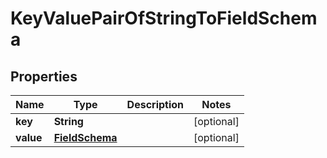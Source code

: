 
# KeyValuePairOfStringToFieldSchema

## Properties
Name | Type | Description | Notes
------------ | ------------- | ------------- | -------------
**key** | **String** |  |  [optional]
**value** | [**FieldSchema**](FieldSchema.md) |  |  [optional]



